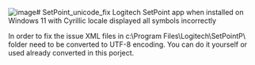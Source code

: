 ![image](https://github.com/user-attachments/assets/60237d1b-ae12-45cc-b5e0-e9b213d408e6)# SetPoint_unicode_fix
Logitech SetPoint app when installed on Windows 11 with Cyrillic locale displayed all symbols incorrectly

In order to fix the issue XML files in c:\Program Files\Logitech\SetPointP\ folder need to be converted to UTF-8 encoding.
You can do it yourself or used already converted in this porject.
